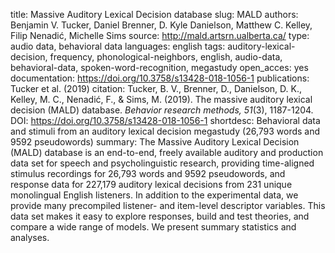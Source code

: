 title: Massive Auditory Lexical Decision database
slug: MALD
authors: Benjamin V. Tucker, Daniel Brenner, D. Kyle Danielson, Matthew C. Kelley, Filip Nenadić, Michelle Sims
source: http://mald.artsrn.ualberta.ca/
type: audio data, behavioral data
languages: english
tags: auditory-lexical-decision, frequency, phonological-neighbors, english, audio-data, behavioral-data, spoken-word-recognition, megastudy
open_acces: yes
documentation: https://doi.org/10.3758/s13428-018-1056-1
publications: Tucker et al. (2019)
citation: Tucker, B. V., Brenner, D., Danielson, D. K., Kelley, M. C., Nenadić, F., & Sims, M. (2019). The massive auditory lexical decision (MALD) database. *Behavior research methods, 51*(3), 1187-1204.
DOI: https://doi.org/10.3758/s13428-018-1056-1
shortdesc: Behavioral data and stimuli from an auditory lexical decision megastudy (26,793 words and 9592 pseudowords)
summary: The Massive Auditory Lexical Decision (MALD) database is an end-to-end, freely available auditory and production data set for speech and psycholinguistic research, providing time-aligned stimulus recordings for 26,793 words and 9592 pseudowords, and response data for 227,179 auditory lexical decisions from 231 unique monolingual English listeners. In addition to the experimental data, we provide many precompiled listener- and item-level descriptor variables. This data set makes it easy to explore responses, build and test theories, and compare a wide range of models. We present summary statistics and analyses.

